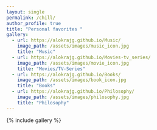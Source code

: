 ```yaml
---
layout: single
permalink: /chill/
author_profile: true
title: "Personal favorites "
gallery:
  - url: https://alokrajg.github.io/Music/
    image_path: /assets/images/music_icon.jpg
    title: "Music"
  - url: https://alokrajg.github.io/Movies-tv_series/
    image_path: /assets/images/movie_icon.jpg
    title: "Movies/TV-Series"
  - url: https://alokrajg.github.io/Books/
    image_path: /assets/images/book_icon.jpg
    title: "Books"
  - url: https://alokrajg.github.io/Philosophy/
    image_path: /assets/images/philosophy.jpg
    title: "Philosophy"
---
```


{% include gallery %}

